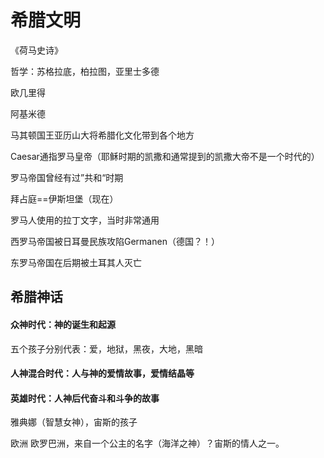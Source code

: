 # 希腊文明



《荷马史诗》

 哲学：苏格拉底，柏拉图，亚里士多德

 欧几里得

 阿基米德

 马其顿国王亚历山大将希腊化文化带到各个地方

Caesar通指罗马皇帝（耶稣时期的凯撒和通常提到的凯撒大帝不是一个时代的）

 罗马帝国曾经有过”共和“时期

拜占庭==伊斯坦堡（现在）

 罗马人使用的拉丁文字，当时非常通用

 西罗马帝国被日耳曼民族攻陷Germanen（德国？！） 

 东罗马帝国在后期被土耳其人灭亡

## 希腊神话

#### 众神时代：神的诞生和起源

 五个孩子分别代表：爱，地狱，黑夜，大地，黑暗

#### 人神混合时代：人与神的爱情故事，爱情结晶等

#### 英雄时代：人神后代奋斗和斗争的故事



雅典娜（智慧女神），宙斯的孩子



欧洲 欧罗巴洲，来自一个公主的名字（海洋之神）？宙斯的情人之一。







